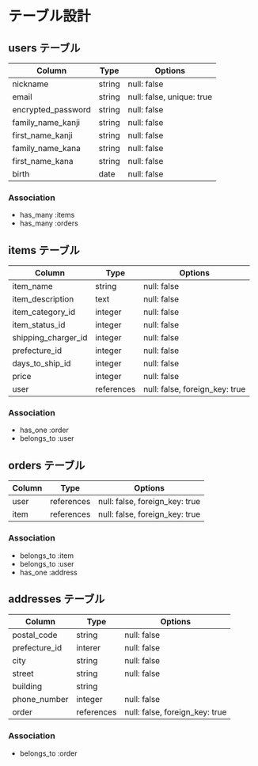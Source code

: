 # テーブル設計

## users テーブル

| Column             | Type     | Options                    |
| ------------------ | -------- | -------------------------- |
| nickname           | string   | null: false                |
| email              | string   | null: false, unique: true	 |
| encrypted_password | string   | null: false                |
| family_name_kanji  | string   | null: false                |
| first_name_kanji   | string   | null: false                |
| family_name_kana   | string   | null: false                |
| first_name_kana    | string   | null: false                |
| birth              | date     | null: false                |

### Association

- has_many :items
- has_many :orders

## items テーブル

| Column              | Type       | Options                          |
| ------------------- | ---------- | -------------------------------- |
| item_name           | string     | null: false                      |
| item_description    | text       | null: false                      |
| item_category_id    | integer    | null: false                      |
| item_status_id      | integer    | null: false                      |
| shipping_charger_id | integer    | null: false                      |
| prefecture_id       | integer    | null: false                      |
| days_to_ship_id     | integer    | null: false                      |
| price               | integer    | null: false                      |
| user                | references | null: false, foreign_key: true	  |

### Association

- has_one :order
- belongs_to :user

## orders テーブル

| Column | Type       | Options                        |
| ------ | ---------- | ------------------------------ |
| user   | references | null: false, foreign_key: true |
| item   | references | null: false, foreign_key: true |

### Association

- belongs_to :item
- belongs_to :user
- has_one :address


## addresses テーブル

| Column        | Type       | Options                        |
| ------------- | ---------- | ------------------------------ |
| postal_code     | string     | null: false                    |
| prefecture_id | interer    | null: false                    |
| city          | string     | null: false                    |
| street        | string     | null: false                    |
| building      | string     |                                |
| phone_number  | integer    | null: false                    |
| order         | references | null: false, foreign_key: true |


### Association

- belongs_to :order

